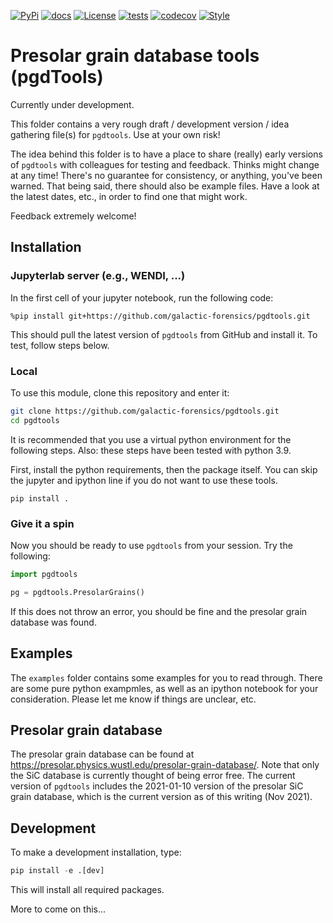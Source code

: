 [![PyPi](https://img.shields.io/pypi/v/pgdtools?color=informational)](https://pypi.org/project/pgdtools/)
[![docs](https://readthedocs.org/projects/pgdtools/badge/?version=latest)](https://pgdtools.readthedocs.io)
[![License](https://img.shields.io/badge/License-MIT-blue.svg)](https://github.com/NASA-Planetary-Science/pgdtools/blob/main/LICENSE)
[![tests](https://github.com/NASA-Planetary-Science/pgdtools/actions/workflows/rimseval_testing.yml/badge.svg?branch=main)](https://github.com/NASA-Planetary-Science/pgdtools/)
[![codecov](https://codecov.io/gh/NASA-Planetary-Science/pgdtools/branch/main/graph/badge.svg?token=N0NNVEI8CX)](https://codecov.io/gh/NASA-Planetary-Science/pgdtools)
[![Style](https://img.shields.io/badge/code%20style-black-000000.svg)](https://github.com/psf/black)

# Presolar grain database tools (pgdTools)

Currently under development.

This folder contains a very rough draft /
development version /
idea gathering file(s)
for `pgdtools`.
Use at your own risk!

The idea behind this folder is to have a place
to share (really) early versions of `pgdtools`
with colleagues for testing
and feedback.
Thinks might change at any time!
There's no guarantee for consistency,
or anything, you've been warned.
That being said,
there should also be example files.
Have a look at the latest dates, etc.,
in order to find one that might work.

Feedback extremely welcome!

## Installation

### Jupyterlab server (e.g., WENDI, ...)

In the first cell of your jupyter notebook,
run the following code:

```
%pip install git+https://github.com/galactic-forensics/pgdtools.git
```

This should pull the latest version
of `pgdtools` from GitHub and install it.
To test, follow steps below.

### Local

To use this module,
clone this repository
and enter it:
```bash
git clone https://github.com/galactic-forensics/pgdtools.git
cd pgdtools
```

It is recommended that you use
a virtual python environment for the following steps.
Also: these steps have been tested with python 3.9.

First, install the python requirements,
then the package itself.
You can skip the jupyter and ipython line if you
do not want to use these tools.

```
pip install .
```

### Give it a spin

Now you should be ready to use `pgdtools`
from your session. Try the following:

```python
import pgdtools

pg = pgdtools.PresolarGrains()
```

If this does not throw an error,
you should be fine and the
presolar grain database was found.

## Examples

The `examples` folder contains some examples for you to read through.
There are some pure python exampmles,
as well as an ipython notebook for your consideration.
Please let me know if things are unclear, etc.

## Presolar grain database

The presolar grain database
can be found at
https://presolar.physics.wustl.edu/presolar-grain-database/.
Note that only the SiC database
is currently thought of being error free.
The current version of `pgdtools`
includes the 2021-01-10 version
of the presolar SiC grain database,
which is the current version as of this writing (Nov 2021).

## Development

To make a development installation,
type:

```python
pip install -e .[dev]
```

This will install all required packages.

More to come on this...
